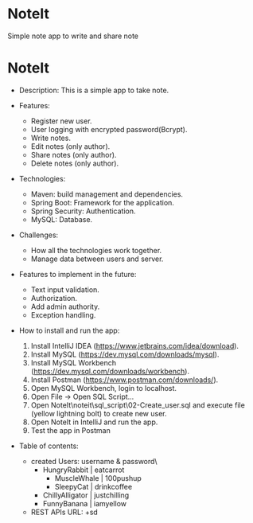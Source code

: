 # NoteIt
Simple note app to write and share note

# NoteIt

- Description: This is a simple app to take note.


- Features:
	+ Register new user.
	+ User logging with encrypted password(Bcrypt).
  	+ Write notes.
  	+ Edit notes (only author).
  	+ Share notes (only author).
	+ Delete notes (only author).


- Technologies:
	+ Maven: build management and dependencies.
   	+ Spring Boot: Framework for the application.
	+ Spring Security: Authentication.
	+ MySQL: Database.



- Challenges:
	+ How all the technologies work together.
	+ Manage data between users and server.


- Features to implement in the future:
	+ Text input validation.
	+ Authorization.
	+ Add admin authority.
	+ Exception handling.


- How to install and run the app: 
	1. Install IntelliJ IDEA (https://www.jetbrains.com/idea/download).
	2. Install MySQL (https://dev.mysql.com/downloads/mysql).
	3. Install MySQL Workbench (https://dev.mysql.com/downloads/workbench).
 	4. Install Postman (https://www.postman.com/downloads/). 
	5. Open MySQL Workbench, login to localhost.
	6. Open File -> Open SQL Script...
	7. Open NoteIt\noteit\sql_script\02-Create_user.sql and execute file (yellow lightning bolt) to create new user.
	8. Open NoteIt in IntelliJ and run the app.
	9. Test the app in Postman


- Table of contents:
	- created Users: username & password\
   		+ HungryRabbit | eatcarrot
       		+ MuscleWhale | 100pushup
       		+ SleepyCat | drinkcoffee
 		+ ChillyAlligator | justchilling
   		+ FunnyBanana | iamyellow
	- REST APIs URL:
 		+sd 	 
